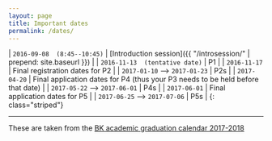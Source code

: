 ```yaml
---
layout: page
title: Important dates
permalink: /dates/
---
```



| `2016-09-08  (8:45--10:45)`    | [Introduction session]({{ "/introsession/" | prepend: site.baseurl }}) |
| `2016-11-13  (tentative date)` | P1   |
| `2016-11-17`                   | Final registration dates for P2 |
| `2017-01-10` --> `2017-01-23`  | P2s |
| `2017-04-20`                   | Final application dates for P4 (thus your P3 needs to be held before that date) |
| `2017-05-22` --> `2017-06-01`  | P4s |
| `2017-06-01`                   | Final application dates for P5 |
| `2017-06-25` --> `2017-07-06`  | P5s |
{: class="striped"}

- - -

These are taken from the [BK academic graduation calendar 2017-2018](Jaarkalender_afstuderen_2017-2018.pdf) 

<!-- (http://studenten.tudelft.nl/fileadmin/Files/studentenportal/os/BKspecifiek/Jaarkalender_2016-2017_def_afstuderen.pdf). -->



